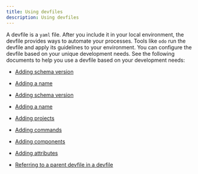 ```yaml
---
title: Using devfiles
description: Using devfiles
---
```


A devfile is a `yaml` file. After you include it in your local
environment, the devfile provides ways to automate your processes. Tools
like `odo` run the devfile and apply its guidelines to your environment.
You can configure the devfile based on your unique development needs.
See the following documents to help you use a devfile based on your
development needs:

- [Adding schema version](./adding-schema-version)

- [Adding a name](./adding-a-name)

- [Adding schema version](./adding-schema-version)

- [Adding a name](./adding-a-name)

- [Adding projects](./adding-projects)

- [Adding commands](./adding-commands)

- [Adding components](./adding-components)

- [Adding attributes](./adding-attributes)

- [Referring to a parent devfile in a devfile](./referring-to-a-parent-devfile-in-a-devfile)
